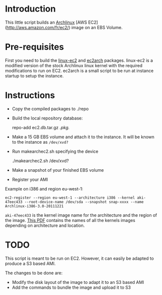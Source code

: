 Introduction
============

This little script builds an [Archlinux](http://www.archlinux.org) [AWS EC2] (http://aws.amazon.com/fr/ec2/) image 
on an EBS Volume.


Pre-requisites
==============

First you need to build the [linux-ec2](http://github.com/antoinemartin/linux-ec2) and 
[ec2arch](http://github.com/antoinemartin/ec2arch) packages. linux-ec2 is a modified
version of the stock Archlinux linux kernel with the required modifications to run on EC2. 
ec2arch is a small script to be run at instance startup to setup the instance.


Instructions
============


* Copy the compiled packages to ./repo
* Build the local repository database:

    repo-add ec2.db.tar.gz *.pkg.*

* Make a 15 GB EBS volume and attach it to the instance. It will be known to the instance as `/dev/xvd?`
* Run makearchec2.sh specifying the device

    ./makearchec2.sh /dev/xvd?
    
* Make a snapshot of your finished EBS volume
* Register your AMI

Example on i386 and region eu-west-1:

    ec2-register --region eu-west-1 --architecture i386 --kernel aki-47eec433 --root-device-name /dev/sda --snapshot snap-xxxx --name Archlinux-i386-3.0-20111221 

`aki-47eec433` is the kernel image name for the architecture and the region of the image. [This PDF](http://www.google.fr/url?sa=t&rct=j&q=ec2%20pv-grub%20kernel%20images&source=web&cd=1&ved=0CCIQFjAA&url=https%3A%2F%2Fforums.aws.amazon.com%2Fservlet%2FJiveServlet%2Fdownload%2F30-51562-194272-3595%2Fuser_specified_kernels.pdf&ei=ugQHT_u_BdKOsAaOlZWCDw&usg=AFQjCNEm7T6n0ZwyEQFm61CaufngXMEACw&cad=rja)
contains the names of all the kernels images depending on architecture and location.


TODO
====

This script is meant to be run on EC2. However, it can easily be adapted to produce a S3 based AMI.

The changes to be done are:

* Modify the disk layout of the image to adapt it to an S3 based AMI
* Add the commands to bundle the image and upload it to S3